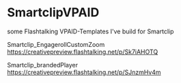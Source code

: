 # SmartclipVPAID

some Flashtalking VPAID-Templates I've build for Smartclip

Smartclip_EngagerollCustomZoom
https://creativepreview.flashtalking.net/p/Sk7iAHOTQ

Smartclip_brandedPlayer
https://creativepreview.flashtalking.net/p/SJnzmHv4m

